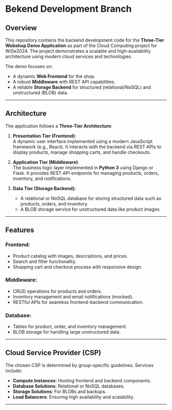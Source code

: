 # Bekend Development Branch

## Overview
This repository contains the backend development code for the **Three-Tier Webshop Demo Application** as part of the Cloud Computing project for WiSe2024. The project demonstrates a scalable and high-availability architecture using modern cloud services and technologies.

The demo focuses on:
- A dynamic **Web Frontend** for the shop.
- A robust **Middleware** with REST API capabilities.
- A reliable **Storage Backend** for structured (relational/NoSQL) and unstructured (BLOB) data.

---

## Architecture
The application follows a **Three-Tier Architecture**:
1. **Presentation Tier (Frontend)**:  
   A dynamic user interface implemented using a modern JavaScript framework (e.g., React). It interacts with the backend via REST APIs to display products, manage shopping carts, and handle checkouts.

2. **Application Tier (Middleware)**:  
   The business logic layer implemented in **Python 3** using Django or Flask. It provides REST API endpoints for managing products, orders, inventory, and notifications.

3. **Data Tier (Storage Backend)**:  
   - A relational or NoSQL database for storing structured data such as products, orders, and inventory.
   - A BLOB storage service for unstructured data like product images.

---

## Features
### Frontend:
- Product catalog with images, descriptions, and prices.
- Search and filter functionality.
- Shopping cart and checkout process with responsive design.

### Middleware:
- CRUD operations for products and orders.
- Inventory management and email notifications (mocked).
- RESTful APIs for seamless frontend-backend communication.

### Database:
- Tables for product, order, and inventory management.
- BLOB storage for handling large unstructured data.

---

## Cloud Service Provider (CSP)
The chosen CSP is determined by group-specific guidelines. Services include:
- **Compute Instances**: Hosting frontend and backend components.
- **Database Solutions**: Relational or NoSQL databases.
- **Storage Solutions**: For BLOBs and backups.
- **Load Balancers**: Ensuring high availability and scalability.

---
